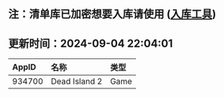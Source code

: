 ## 注：清单库已加密想要入库请使用 ([入库工具](https://github.com/BlankTMing/ManifestAutoUpdate/releases))

## 更新时间：2024-09-04 22:04:01
| AppID | 名称 | 类型  |
| :-------------------- | :----------------------------- | :----------- |
| 934700 | Dead Island 2| Game |
